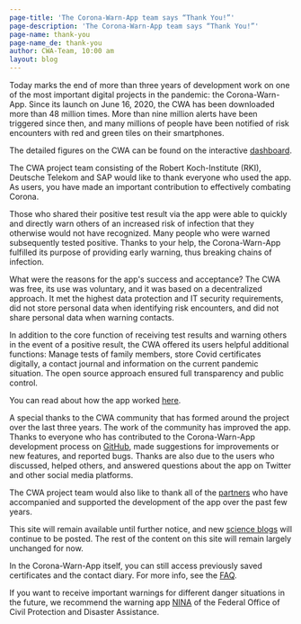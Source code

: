 ```yaml
---
page-title: 'The Corona-Warn-App team says “Thank You!”'
page-description: 'The Corona-Warn-App team says “Thank You!”'
page-name: thank-you
page-name_de: thank-you
author: CWA-Team, 10:00 am
layout: blog
---
```


Today marks the end of more than three years of development work on one of the most important digital projects in the pandemic: the Corona-Warn-App. Since its launch on June 16, 2020, the CWA has been downloaded more than 48 million times. More than nine million alerts have been triggered since then, and many millions of people have been notified of risk encounters with red and green tiles on their smartphones.

<!-- overview -->

The detailed figures on the CWA can be found on the interactive [dashboard](../../analysis).

The CWA project team consisting of the Robert Koch-Institute (RKI), Deutsche Telekom and SAP would like to thank everyone who used the app. As users, you have made an important contribution to effectively combating Corona.

Those who shared their positive test result via the app were able to quickly and directly warn others of an increased risk of infection that they otherwise would not have recognized. Many people who were warned subsequently tested positive. Thanks to your help, the Corona-Warn-App fulfilled its purpose of providing early warning, thus breaking chains of infection.

What were the reasons for the app's success and acceptance? The CWA was free, its use was voluntary, and it was based on a decentralized approach. It met the highest data protection and IT security requirements, did not store personal data when identifying risk encounters, and did not share personal data when warning contacts.

In addition to the core function of receiving test results and warning others in the event of a positive result, the CWA offered its users helpful additional functions: Manage tests of family members, store Covid certificates digitally, a contact journal and information on the current pandemic situation. The open source approach ensured full transparency and public control.

You can read about how the app worked [here](../../science/).

A special thanks to the CWA community that has formed around the project over the last three years. The work of the community has improved the app.
Thanks to everyone who has contributed to the Corona-Warn-App development process on [GitHub](https://github.com/corona-warn-app), made suggestions for improvements or new features, and reported bugs.
Thanks are also due to the users who discussed, helped others, and answered questions about the app on Twitter and other social media platforms.

The CWA project team would also like to thank all of the [partners](../../#partners) who have accompanied and supported the development of the app over the past few years. 

This site will remain available until further notice, and new [science blogs](../../science/) will continue to be posted. The rest of the content on this site will remain largely unchanged for now.

In the Corona-Warn-App itself, you can still access previously saved certificates and the contact diary. For more info, see the [FAQ](../../faq/).

If you want to receive important warnings for different danger situations in the future, we recommend the warning app [NINA](https://www.bbk.bund.de/EN/International-Visitors/international-visitors_node.html) of the Federal Office of Civil Protection and Disaster Assistance.
